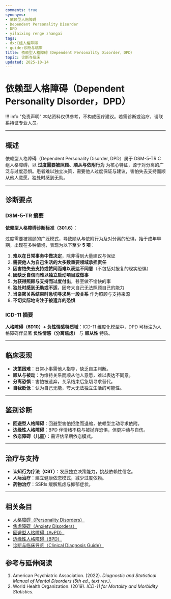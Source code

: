 ```yaml
---
comments: true
synonyms:
- 依赖型人格障碍
- Dependent Personality Disorder
- DPD
- yilaixing renge zhangai
tags:
- dx:C组人格障碍
- guide:诊断与临床
title: 依赖型人格障碍（Dependent Personality Disorder，DPD）
topic: 诊断与临床
updated: 2025-10-14
---
```


# 依赖型人格障碍（Dependent Personality Disorder，DPD）

!!! info "免责声明"
    本站资料仅供参考，不构成医疗建议。若需诊断或治疗，请联系持证专业人员。

---

## 概述

依赖型人格障碍（Dependent Personality Disorder, DPD）属于 DSM-5-TR C 组人格障碍，以 **过度需要被照顾、顺从与依附行为** 为核心特征，源于对分离的广泛与过度恐惧。患者难以独立决策，需要他人过度保证与建议，害怕失去支持而顺从他人意愿，独处时感到无助。

---

## 诊断要点

### DSM-5-TR 摘要

**依赖型人格障碍诊断标准（301.6）**：

过度需要被照顾的广泛模式，导致顺从与依附行为及对分离的恐惧，始于成年早期，出现在多种情境，表现为以下至少 **5 项**：

1. **难以在日常事务中做决定**，除非得到大量建议与保证
2. **需要他人为自己生活的大多数重要领域承担责任**
3. **因害怕失去支持或赞同而难以表达不同意**（不包括对报复的现实恐惧）
4. **因缺乏自信而难以独立启动项目或做事**
5. **为获得照顾与支持而过度付出**，甚至做不愉快的事
6. **独处时感到无助或不适**，因夸大自己无法照顾自己的能力
7. **当亲密关系结束时急切寻求另一段关系** 作为照顾与支持来源
8. **不切实际地专注于被遗弃的恐惧**

### ICD-11 摘要

**人格障碍（6D10）+ 负性情感特质域**：ICD-11 维度化模型中，DPD 可标注为人格障碍伴显著 **负性情感（分离焦虑）** 与 **顺从性** 特质。

---

## 临床表现

- **决策困难**：日常小事需他人指导，缺乏自主判断。
- **顺从与被动**：为维持关系而顺从他人意愿，难以表达不同意。
- **分离恐惧**：害怕被遗弃，关系结束后急切寻求替代。
- **自我贬低**：认为自己无能，夸大无法独立生活的可能性。

---

## 鉴别诊断

- **回避型人格障碍**：回避型害怕拒绝而退缩，依赖型主动寻求依附。
- **边缘性人格障碍**：BPD 伴情绪不稳与被抛弃恐惧，但更冲动与自伤。
- **依恋障碍（儿童）**：需评估早期依恋模式。

---

## 治疗与支持

- **认知行为疗法（CBT）**：发展独立决策能力，挑战依赖性信念。
- **人际治疗**：建立健康依恋模式，减少过度依赖。
- **药物治疗**：SSRIs 缓解焦虑与抑郁症状。

---

## 相关条目

- [人格障碍（Personality Disorders）](Personality-Disorders.md)
- [焦虑障碍（Anxiety Disorders）](Anxiety-Disorders.md)
- [回避型人格障碍（AvPD）](Avoidant-Personality-Disorder-AvPD.md)
- [边缘性人格障碍（BPD）](Borderline-Personality-Disorder-BPD.md)
- [诊断与临床导览（Clinical Diagnosis Guide）](Clinical-Diagnosis-Guide.md)

## 参考与延伸阅读

1. American Psychiatric Association. (2022). *Diagnostic and Statistical Manual of Mental Disorders (5th ed., text rev.).*
2. World Health Organization. (2019). *ICD-11 for Mortality and Morbidity Statistics.*